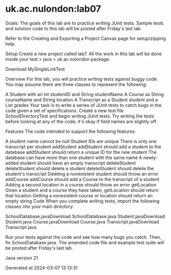 # uk.ac.nulondon:lab07

Goals: The goals of this lab are to practice writing JUnit tests. Sample tests and solution code to this lab will be posted after Friday's last lab.

Refer to the Creating and Exporting a Project Canvas page for setup/zipping help.

Setup
Create a new project called lab7. All the work in this lab will be done inside your test > java > uk.ac.nulondon package.

Download MySingleLinkTest

Overview
For this lab, you will practice writing tests against buggy code. You may assume there are three classes to represent the following:

A Student with an int studentID and String studentName
A Course as String courseName and String location
A Transcript as a Student student and a List<Course> grades
Your task is to write a series of JUnit tests to catch bugs in the code given a set of specifications. Create a new test file SchoolDirectoryTest and begin writing JUnit tests. Try writing the tests before looking at any of the code; it's okay if field names are slightly off.

Features
The code intended to support the following features:

A student name cannot be null
Student IDs are unique
There is only one transcript per student
addStudent
addStudent should add a student to the database
addStudent should return a unique ID for the new student
The database can have more than one student with the same name
A newly-added student should have an empty transcript
deleteStudent
deleteStudent should delete a student
deleteStudent should delete the student's transcript
Deleting a nonexistent student should throw an error
addCourse
addCourse should add a Course to the transcript of a student
Adding a second location in a course should throw an error
getLocation
Given a student and a course they have taken, getLocation should return that location
Getting a nonexistent course or location should return an empty string
Code
When you complete writing tests, import the following classes into your main directory:

SchoolDatabase.javaDownload SchoolDatabase.java
Student.javaDownload Student.java
Course.javaDownload Course.java
Transcript.javaDownload Transcript.java

Run your tests against the code and see how many bugs you catch. Then, fix SchoolDatabase.java. The amended code file and example test suite will be posted after Friday's last lab.

Java version 21

Generated at 2024-03-07 13:13:31
